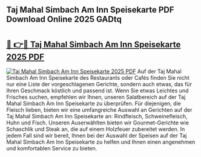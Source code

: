 ## Taj Mahal Simbach Am Inn Speisekarte PDF Download Online 2025 GADtq

# <h2><a href="http://gcdtc0.nevu.top/?p=Taj+Mahal+Simbach+Am+Inn+Speisekarte">🔗 👉🔴 Taj Mahal Simbach Am Inn Speisekarte 2025 PDF</a></h2>

[![Taj Mahal Simbach Am Inn Speisekarte 2025 PDF](https://i.imgur.com/dBaPXMq.png)](http://gcdtc0.nevu.top/?p=Taj+Mahal+Simbach+Am+Inn+Speisekarte)
Auf der Taj Mahal Simbach Am Inn Speisekarte des Restaurants oder Cafés finden Sie nicht nur eine Liste der vorgeschlagenen Gerichte, sondern auch etwas, das für Ihren Geschmack köstlich und passend ist. Wenn Sie etwas Leichtes und Frisches suchen, empfehlen wir Ihnen, unseren Salatbereich auf der Taj Mahal Simbach Am Inn Speisekarte zu überprüfen. Für diejenigen, die Fleisch lieben, bieten wir eine umfangreiche Auswahl an Gerichten auf der Taj Mahal Simbach Am Inn Speisekarte an: Rindfleisch, Schweinefleisch, Huhn und Fisch. Unseren Auserwählten bieten wir Gourmet-Gerichte wie Schaschlik und Steak an, die auf einem Holzfeuer zubereitet werden. In jedem Fall sind wir bereit, Ihnen bei der Auswahl der Speisen auf der Taj Mahal Simbach Am Inn Speisekarte zu helfen und Ihnen einen angenehmen und komfortablen Service zu bieten.
